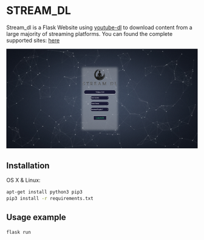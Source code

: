# STREAM_DL

Stream_dl is a Flask Website using [youtube-dl](https://rg3.github.io/youtube-dl/supportedsites.html) to download content from a large majority of streaming platforms.
You can found the complete supported sites: [here](https://rg3.github.io/youtube-dl/supportedsites.html)

![](https://raw.githubusercontent.com/dh4rm4/stream_dl/master/stream_dl_overview.png)


## Installation

OS X & Linux:

```sh
apt-get install python3 pip3
pip3 install -r requirements.txt
```

## Usage example

```sh
flask run
```
